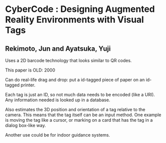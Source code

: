 # CyberCode : Designing Augmented Reality Environments with Visual Tags
## Rekimoto, Jun and Ayatsuka, Yuji

Uses a 2D barcode technology that looks similar to QR codes. 
        
This paper is OLD: 2000
        
Can do real-life drag and drop: put a id-tagged piece of paper on an id-tagged printer.
        
Each tag is just an ID, so not much data needs to be encoded (like a URI). Any information needed is looked up in a database.
        
Also estimates the 3D position and orientation of a tag relative to the camera. This means that the tag itself can be an input method. One example is moving the tag like a cursor, or marking on a card that has the tag in a dialog box-like way.
        
Another use could be for indoor guidance systems.
